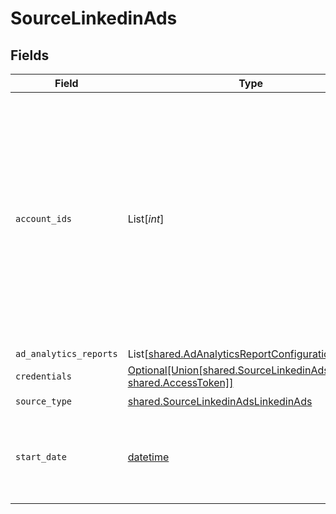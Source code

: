 # SourceLinkedinAds


## Fields

| Field                                                                                                                                                                                                                                                                                                                                 | Type                                                                                                                                                                                                                                                                                                                                  | Required                                                                                                                                                                                                                                                                                                                              | Description                                                                                                                                                                                                                                                                                                                           | Example                                                                                                                                                                                                                                                                                                                               |
| ------------------------------------------------------------------------------------------------------------------------------------------------------------------------------------------------------------------------------------------------------------------------------------------------------------------------------------- | ------------------------------------------------------------------------------------------------------------------------------------------------------------------------------------------------------------------------------------------------------------------------------------------------------------------------------------- | ------------------------------------------------------------------------------------------------------------------------------------------------------------------------------------------------------------------------------------------------------------------------------------------------------------------------------------- | ------------------------------------------------------------------------------------------------------------------------------------------------------------------------------------------------------------------------------------------------------------------------------------------------------------------------------------- | ------------------------------------------------------------------------------------------------------------------------------------------------------------------------------------------------------------------------------------------------------------------------------------------------------------------------------------- |
| `account_ids`                                                                                                                                                                                                                                                                                                                         | List[*int*]                                                                                                                                                                                                                                                                                                                           | :heavy_minus_sign:                                                                                                                                                                                                                                                                                                                    | Specify the account IDs to pull data from, separated by a space. Leave this field empty if you want to pull the data from all accounts accessible by the authenticated user. See the <a href="https://www.linkedin.com/help/linkedin/answer/a424270/find-linkedin-ads-account-details?lang=en">LinkedIn docs</a> to locate these IDs. | 123456789                                                                                                                                                                                                                                                                                                                             |
| `ad_analytics_reports`                                                                                                                                                                                                                                                                                                                | List[[shared.AdAnalyticsReportConfiguration](../../models/shared/adanalyticsreportconfiguration.md)]                                                                                                                                                                                                                                  | :heavy_minus_sign:                                                                                                                                                                                                                                                                                                                    | N/A                                                                                                                                                                                                                                                                                                                                   |                                                                                                                                                                                                                                                                                                                                       |
| `credentials`                                                                                                                                                                                                                                                                                                                         | [Optional[Union[shared.SourceLinkedinAdsOAuth20, shared.AccessToken]]](../../models/shared/sourcelinkedinadsauthentication.md)                                                                                                                                                                                                        | :heavy_minus_sign:                                                                                                                                                                                                                                                                                                                    | N/A                                                                                                                                                                                                                                                                                                                                   |                                                                                                                                                                                                                                                                                                                                       |
| `source_type`                                                                                                                                                                                                                                                                                                                         | [shared.SourceLinkedinAdsLinkedinAds](../../models/shared/sourcelinkedinadslinkedinads.md)                                                                                                                                                                                                                                            | :heavy_check_mark:                                                                                                                                                                                                                                                                                                                    | N/A                                                                                                                                                                                                                                                                                                                                   |                                                                                                                                                                                                                                                                                                                                       |
| `start_date`                                                                                                                                                                                                                                                                                                                          | [datetime](https://docs.python.org/3/library/datetime.html#datetime-objects)                                                                                                                                                                                                                                                          | :heavy_check_mark:                                                                                                                                                                                                                                                                                                                    | UTC date in the format YYYY-MM-DD. Any data before this date will not be replicated.                                                                                                                                                                                                                                                  | 2021-05-17                                                                                                                                                                                                                                                                                                                            |